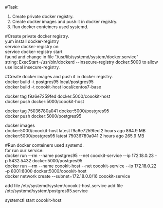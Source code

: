 #Task:  
1. Create private docker registry.  
2. Create docker images and push it in docker registry.  
3. Run docker conteiners used systemd.  

#Create private docker registry.  
yum install docker-registry  
service docker-registry on  
service docker-registry start  
faund and change in file "/usr/lib/systemd/system/docker.service"  
string: ExecStart=/usr/bin/dockerd --insecure-registry docker:5000 to allow use local insecure-registry.  

#Create docker images and push it in docker registry.  
docker build -t postgres95 local/postgres95  
docker build -t coookit-host local/centos7-base  

docker tag f9a6e7259fed docker:5000/coookit-host  
docker push docker:5000/coookit-host  

docker tag 75036780a041 docker:5000/postgres95  
docker push docker:5000/postgres95  

docker images  
docker:5000/coookit-host   latest              f9a6e7259fed        2 hours ago         864.9 MB  
docker:5000/postgres95     latest              75036780a041        2 hours ago         265.9 MB  

#Run docker conteiners used systemd.  
for run our service:  
docker run --rm --name postgres95 --net coookit-service --ip 172.18.0.23 -p 5432:5432 docker:5000/postgres95  
docker run --rm --name coookit-host --net coookit-service --ip 172.18.0.22  -p 8001:8000 docker:5000/coookit-host  
docker network create --subnet=172.18.0.0/16 coookit-service

add file /etc/systemd/system/coookit-host.service
add file /etc/systemd/system/postgres95.service

 systemctl start coookit-host

